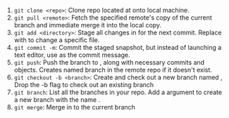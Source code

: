 1. `git clone <repo>`: Clone repo located at <repo> onto local machine.
2. `git pull <remote>`: Fetch the specified remote's copy of the current branch and immediate merge it into the local copy.
3. `git add <directory>`: Stage all changes in <directory> for the next commit. Replace <directory> with <file> to change a specific file.
4. `git commit -m`: Commit the staged snapshot, but instead of launching a text editor, use <message> as the commit message.
5. `git push`: Push the branch to <remote>, along with necessary commits and objects. Creates named branch in the remote repo if it doesn't exist.
6. `git checkout -b <branch>`: Create and check out a new branch named <branch>, Drop the -b flag to check out an existing branch
7. `git branch`: List all the branches in your repo. Add a <branch> argument to create a new branch with the name <branch>.
8. `git merge`: Merge <branch> in to the current branch